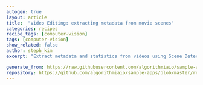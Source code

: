 ```yaml
---
autogen: true
layout: article
title:  "Video Editing: extracting metadata from movie scenes"
categories: recipes
recipe_tags: [computer-vision]
tags: [computer-vision]
show_related: false
author: steph_kim
excerpt: "Extract metadata and statistics from videos using Scene Detection algorithm."

generate_from: https://raw.githubusercontent.com/algorithmiaio/sample-apps/master/recipes/scene_detection/README.md
repository: https://github.com/algorithmiaio/sample-apps/blob/master/recipes/color-extraction/color_extraction_recipe.py
---
```

